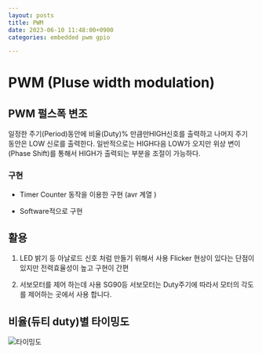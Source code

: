 ```yaml
---
layout: posts
title: PWM 
date: 2023-06-10 11:48:00+0900
categories: embedded pwm gpio

---
```


# PWM (Pluse width modulation)

## PWM 펄스폭 변조

일정한 주기(Period)동안에 비율(Duty)% 만큼만HIGH신호를 출력하고 나머지 주기 동안은 LOW 신로를 출력한다. 일반적으로는 HIGH다음 LOW가 오지만 위상 변이(Phase Shift)를 통해서 HIGH가 출력되는 부분을 조절이 가능하다.

### 구현

* Timer Counter 동작을 이용한 구현 (avr 계열 )

* Software적으로 구현

## 활용

1. LED 밝기 등 아날로드  신호 처럼 만들기 위해서 사용 Flicker 현상이 있다는 단점이 있지만 전력효율성이 높고 구현이 간편

2. 서보모터를 제어 하는데 사용 SG90등 서보모터는 Duty주기에 따라서 모터의 각도를 제어하는 곳에서 사용 합니다. 

## 비율(듀티 duty)별 타이밍도

<img title="" src="asset/img/2023-06-14-pwm.svg" alt="타이밍도" data-align="center">
